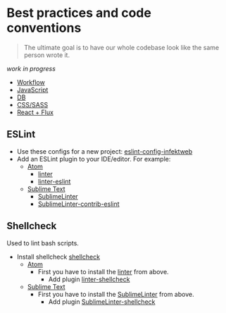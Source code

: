 # Best practices and code conventions

  > The ultimate goal is to have our whole codebase look like the same person wrote it.

  *work in progress*

  * [Workflow](https://github.com/infektweb/conventions/blob/master/docs/workflow.md)
  * [JavaScript](https://github.com/infektweb/conventions/blob/master/docs/javascript.md)
  * [DB](https://github.com/infektweb/conventions/blob/master/docs/db.md)
  * [CSS/SASS](https://github.com/infektweb/conventions/blob/master/docs/css.md)
  * [React + Flux](https://github.com/infektweb/conventions/blob/master/docs/react-flux.md)

## ESLint

  * Use these configs for a new project: [eslint-config-infektweb](https://github.com/infektweb/eslint-config-infektweb)
  * Add an ESLint plugin to your IDE/editor. For example:
    * [Atom](https://atom.io/)
      * [linter](https://atom.io/packages/linter)
      * [linter-eslint](https://atom.io/packages/linter-eslint)
    * [Sublime Text](http://www.sublimetext.com/)
      * [SublimeLinter](https://packagecontrol.io/packages/SublimeLinter)
      * [Sublime​Linter-contrib-eslint](https://packagecontrol.io/packages/SublimeLinter-contrib-eslint)

## Shellcheck

  Used to lint bash scripts.

  * Install shellcheck [shellcheck](https://github.com/koalaman/shellcheck#installing)
    * [Atom](https://atom.io/)
      * First you have to install the [linter](https://atom.io/packages/linter) from above.
        * Add plugin [linter-shellcheck](https://atom.io/packages/linter-shellcheck)
    * [Sublime Text](http://www.sublimetext.com/)
      * First you have to install the [SublimeLinter](https://packagecontrol.io/packages/SublimeLinter) from above.
        * Add plugin [SublimeLinter-shellcheck](https://packagecontrol.io/packages/SublimeLinter-shellcheck)
